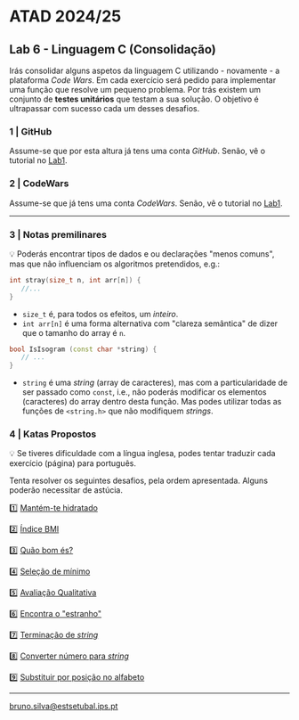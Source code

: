 # ATAD 2024/25

## Lab 6 - Linguagem C (Consolidação)

Irás consolidar alguns aspetos da linguagem C utilizando - novamente - a plataforma *Code Wars*. Em cada exercício será pedido para implementar uma função que resolve um pequeno problema. Por trás existem um conjunto de **testes unitários** que testam a sua solução. O objetivo é ultrapassar com sucesso cada um desses desafios.

### 1 | GitHub

Assume-se que por esta altura já tens uma conta *GitHub*. Senão, vê o tutorial no [Lab1](https://github.com/estsetubal-atad-2024-25-labs/Lab1).

### 2 | CodeWars

Assume-se que já tens uma conta *CodeWars*. Senão, vê o tutorial no [Lab1](https://github.com/estsetubal-atad-2024-25-labs/Lab1).

---

### 3 | Notas premilinares

:bulb: Poderás encontrar tipos de dados e ou declarações "menos comuns", mas que não influenciam os algoritmos pretendidos, e.g.:

   ```cpp
   int stray(size_t n, int arr[n]) {
      //...
   }
   ```

   - `size_t` é, para todos os efeitos, um *inteiro*.
   - `int arr[n]` é uma forma alternativa com "clareza semântica" de dizer que o tamanho do array é `n`.

   ```cpp
   bool IsIsogram (const char *string) {
      // ...
   }
   ```

   - `string` é uma *string* (array de caracteres), mas com a particularidade de ser passado como `const`, i.e., não poderás modificar os elementos (caracteres) do array dentro desta função. Mas podes utilizar todas as funções de `<string.h>` que não modifiquem *strings*.

### 4 | Katas Propostos

:bulb: Se tiveres dificuldade com a língua inglesa, podes tentar traduzir cada exercício (página) para português.

Tenta resolver os seguintes desafios, pela ordem apresentada. Alguns poderão necessitar de astúcia.

:one: [Mantém-te hidratado](https://www.codewars.com/kata/582cb0224e56e068d800003c/train/c)

:two: [Índice BMI](https://www.codewars.com/kata/57a429e253ba3381850000fb/train/c)

:three: [Quão bom és?](https://www.codewars.com/kata/5601409514fc93442500010b/train/c)

:four: [Seleção de mínimo](https://www.codewars.com/kata/55a2d7ebe362935a210000b2/train/c)

:five: [Avaliação Qualitativa](https://www.codewars.com/kata/55cbd4ba903825f7970000f5/train/c)

:six: [Encontra o "estranho"](https://www.codewars.com/kata/57f609022f4d534f05000024/train/c)

:seven: [Terminação de *string*](https://www.codewars.com/kata/51f2d1cafc9c0f745c00037d/train/c)

:eight: [Converter número para *string*](https://www.codewars.com/kata/5265326f5fda8eb1160004c8/train/c)

:nine: [Substituir por posição no alfabeto](https://www.codewars.com/kata/546f922b54af40e1e90001da/train/c)

---

<bruno.silva@estsetubal.ips.pt>
